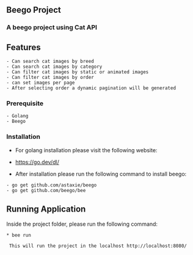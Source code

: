 ## Beego Project

### A beego project using Cat API

## Features

```
- Can search cat images by breed
- Can search cat images by category
- Can filter cat images by static or animated images
- Can filter cat images by order
- can set images per page
- After selecting order a dynamic pagination will be generated
```

### Prerequisite

```
- Golang
- Beego
```

### Installation

- For golang installation please visit the following website:

* https://go.dev/dl/

- After installation please run the following command to install beego:

```
- go get github.com/astaxie/beego
- go get github.com/beego/bee
```

## Running Application

Inside the project folder, please run the following command:

```
* bee run

```

```
 This will run the project in the localhost http://localhost:8080/
```
